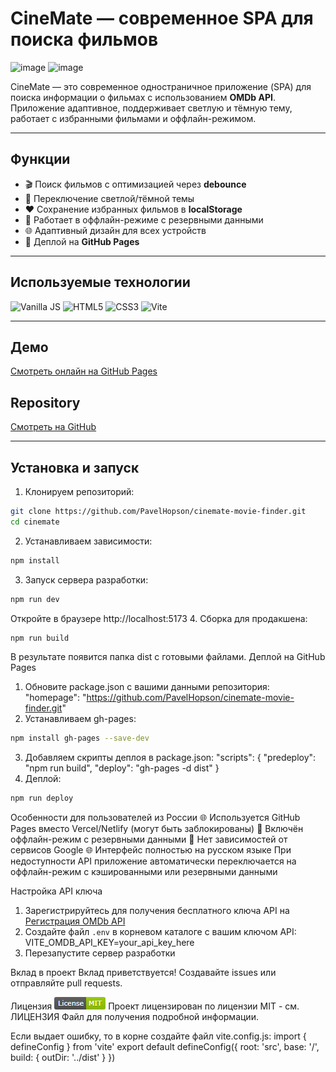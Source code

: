 # CineMate — современное SPA для поиска фильмов

<img width="1894" height="949" alt="image" src="https://github.com/user-attachments/assets/a037b313-26b4-4985-8f20-6959881ffc49" />

<img width="1891" height="946" alt="image" src="https://github.com/user-attachments/assets/be4e4050-161c-4a7b-9ed4-0166a767fde4" />


CineMate — это современное одностраничное приложение (SPA) для поиска информации о фильмах с использованием **OMDb API**. Приложение адаптивное, поддерживает светлую и тёмную тему, работает с избранными фильмами и оффлайн-режимом.

---

## Функции

- 🎬 Поиск фильмов с оптимизацией через **debounce**  
- 🌙 Переключение светлой/тёмной темы  
- ❤️ Сохранение избранных фильмов в **localStorage**  
- 📡 Работает в оффлайн-режиме с резервными данными  
- 🌐 Адаптивный дизайн для всех устройств  
- 🚀 Деплой на **GitHub Pages**

---

## Используемые технологии

![Vanilla JS](https://img.shields.io/badge/Vanilla_JS-181818?logo=javascript&logoColor=F7DF1E)
![HTML5](https://img.shields.io/badge/HTML5-E34F26?logo=html5&logoColor=white)
![CSS3](https://img.shields.io/badge/CSS3-1572B6?logo=css3&logoColor=white)
![Vite](https://img.shields.io/badge/Vite-646CFF?logo=vite&logoColor=white)

---

## Демо

[Смотреть онлайн на GitHub Pages](https://pavelhopson.github.io/cinemate-movie-finder)

## Repository

[Смотреть на GitHub](https://github.com/PavelHopson/cinemate-movie-finder.git)

---

## Установка и запуск

1. Клонируем репозиторий:
```bash
git clone https://github.com/PavelHopson/cinemate-movie-finder.git
cd cinemate
```
2. Устанавливаем зависимости:
```bash
npm install
```
3. Запуск сервера разработки:
```bash
npm run dev
```
Откройте в браузере http://localhost:5173
4. Сборка для продакшена:
```bash
npm run build
```
В результате появится папка dist с готовыми файлами.
Деплой на GitHub Pages
1. Обновите package.json с вашими данными репозитория:
"homepage": "https://github.com/PavelHopson/cinemate-movie-finder.git"
2. Устанавливаем gh-pages:
```bash
npm install gh-pages --save-dev
```
3. Добавляем скрипты деплоя в package.json:
"scripts": {
  "predeploy": "npm run build",
  "deploy": "gh-pages -d dist"
}
4. Деплой:
```bash
npm run deploy
```
Особенности для пользователей из России
🌐 Используется GitHub Pages вместо Vercel/Netlify (могут быть заблокированы)
💾 Включён оффлайн-режим с резервными данными
🚫 Нет зависимостей от сервисов Google
🌐 Интерфейс полностью на русском языке
При недоступности API приложение автоматически переключается на оффлайн-режим с кэшированными или резервными данными

Настройка API ключа
1. Зарегистрируйтесь для получения бесплатного ключа API на [Регистрация OMDb API](https://www.omdbapi.com/apikey.aspx)
2. Создайте файл `.env` в корневом каталоге с вашим ключом API: VITE_OMDB_API_KEY=your_api_key_here
3. Перезапустите сервер разработки

Вклад в проект
Вклад приветствуется! Создавайте issues или отправляйте pull requests.

Лицензия
![alt text](image.png)
Проект лицензирован по лицензии MIT - см. ЛИЦЕНЗИЯ Файл для получения подробной информации.

Если выдает ошибку, то в корне создайте файл vite.config.js:
import { defineConfig } from 'vite'
export default defineConfig({
  root: 'src',
  base: '/',
  build: {
    outDir: '../dist'
  }
})
